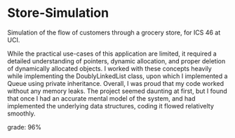 # Store-Simulation
Simulation of the flow of customers through a grocery store, for ICS 46 at UCI.

While the practical use-cases of this application are limited, it required a detailed understanding of pointers, dynamic allocation, and proper deletion of dynamically allocated objects. I worked with these concepts heavily while implementing the DoublyLinkedList class, upon which I implemented a Queue using private inheritance. Overall, I was proud that my code worked without any memory leaks. The project seemed daunting at first, but I found that once I had an accurate mental model of the system, and had implemented the underlying data structures, coding it flowed relativelty smoothly.

grade: 96%


